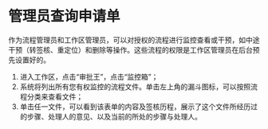 # 管理员查询申请单
作为流程管理员和工作区管理员，可以对授权的流程进行监控查看或干预，如中途干预（转签核、重定位）和删除等操作。这些流程的权限是工作区管理员在后台预先设置好的。

1. 进入工作区，点击“审批王”，点击“监控箱”；
1. 系统将列出所有您有权监控的流程文件。单击左上角的漏斗图标，可以按照流程分类来查看文件；
1. 单击任一文件，可以看到该表单的内容及签核历程，展示了这个文件所经历过的步骤、处理人的意见、以及当前的所处的步骤与处理人。

